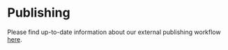 # Publishing

Please find up-to-date information about our external publishing workflow
[here](https://github.com/tensorflow/hub/tree/master/tfhub_dev).
